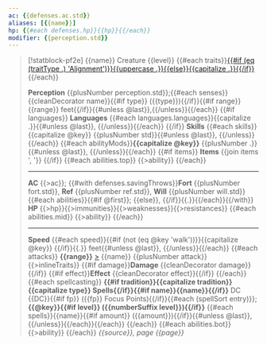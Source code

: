 ```yaml
---
ac: {{defenses.ac.std}}
aliases: [{{name}}]
hp: {{#each defenses.hp}}{{hp}}{{/each}}
modifier: {{perception.std}}
---
```

> [!statblock-pf2e] {{name}} <span class="creature">Creature {{level}}</span>
> {{#each traits}}[{{#if (eq (traitType .) 'Alignment')}}{{uppercase .}}{{else}}{{capitalize .}}{{/if}}](rules/traits/{{.}}.md "{{traitType .}}") {{/each}}
>
> **Perception** {{plusNumber perception.std}};{{#each senses}} {{cleanDecorator name}}{{#if type}} ({{type}}){{/if}}{{#if range}} {{range}} feet{{/if}}{{#unless @last}},{{/unless}}{{/each}}
{{#if languages}}
> **Languages** {{#each languages.languages}}{{capitalize .}}{{#unless @last}}, {{/unless}}{{/each}}
{{/if}}
> **Skills** {{#each skills}}{{capitalize @key}} {{plusNumber std}}{{#unless @last}}, {{/unless}}{{/each}}
> {{#each abilityMods}}**{{capitalize @key}}** {{plusNumber .}}{{#unless @last}}, {{/unless}}{{/each}}
{{#if items}}
> **Items** {{join items ', '}}
{{/if}}
{{#each abilities.top}}
{{>ability}}
{{/each}}
>
> ---
>
> **AC** {{>ac}}; {{#with defenses.savingThrows}}**Fort** {{plusNumber fort.std}}, **Ref** {{plusNumber ref.std}}, **Will** {{plusNumber will.std}}{{#each abilities}}{{#if @first}}; {{else}}, {{/if}}{{.}}{{/each}}{{/with}}
> **HP** {{>hp}}{{>immunities}}{{>weaknesses}}{{>resistances}}
{{#each abilities.mid}}
{{>ability}}
{{/each}}
>
> ---
>
> **Speed** {{#each speed}}{{#if (not (eq @key 'walk'))}}{{capitalize @key}} {{/if}}{{.}} feet{{#unless @last}}, {{/unless}}{{/each}}
{{#each attacks}}
> **{{range}}** [>](moo.md#Actions "Single Action") {{name}} {{plusNumber attack}} {{>inlineTraits}} {{#if damage}}**Damage** {{cleanDecorator damage}}{{/if}} {{#if effect}}**Effect** {{cleanDecorator effect}}{{/if}}
{{/each}}
{{#each spellcasting}}
> **{{#if tradition}}{{capitalize tradition}} {{capitalize type}} Spells{{/if}}{{#if name}}{{name}}{{/if}}** DC {{DC}}{{#if fp}} ({{fp}} Focus Points){{/if}}{{#each (spellSort entry)}}; **{{@key}}{{#if level}} ({{numberSuffix level}}){{/if}}** {{#each spells}}{{name}}{{#if amount}} ({{amount}}){{/if}}{{#unless @last}}, {{/unless}}{{/each}}{{/each}}
{{/each}}
{{#each abilities.bot}}
{{>ability}}
{{/each}}
> <span class="sourcebook">*{{source}}, page {{page}}*</span>